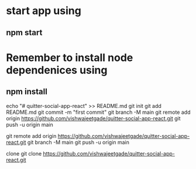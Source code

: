 # start app using 
## npm start

# Remember to install node dependenices using
## npm install

echo "# quitter-social-app-react" >> README.md
git init
git add README.md
git commit -m "first commit"
git branch -M main
git remote add origin https://github.com/vishwajeetgade/quitter-social-app-react.git
git push -u origin main

git remote add origin https://github.com/vishwajeetgade/quitter-social-app-react.git
git branch -M main
git push -u origin main

clone 
git clone https://github.com/vishwajeetgade/quitter-social-app-react.git
